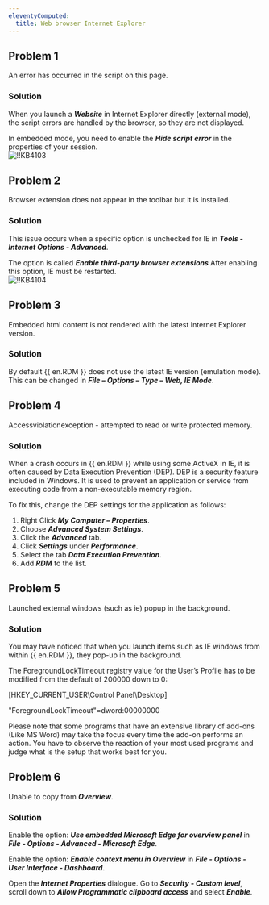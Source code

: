 ```yaml
---
eleventyComputed:
  title: Web browser Internet Explorer
---
```

## Problem 1
An error has occurred in the script on this page.
### Solution
When you launch a ***Website*** in Internet Explorer directly (external mode), the script errors are handled by the browser, so they are not displayed.  

In embedded mode, you need to enable the ***Hide script error*** in the properties of your session.  
![!!KB4103](https://webdevolutions.azureedge.net/docs/en/kb/KB4103.png)
## Problem 2
Browser extension does not appear in the toolbar but it is installed.
### Solution
This issue occurs when a specific option is unchecked for IE in ***Tools - Internet Options - Advanced***.  

The option is called ***Enable third-party browser extensions*** After enabling this option, IE must be restarted.  
![!!KB4104](https://webdevolutions.azureedge.net/docs/en/kb/KB4104.png)
## Problem 3
Embedded html content is not rendered with the latest Internet Explorer version.
### Solution
By default {{ en.RDM }} does not use the latest IE version (emulation mode). This can be changed in ***File – Options – Type – Web, IE Mode***.
## Problem 4
Accessviolationexception - attempted to read or write protected memory.
### Solution
When a crash occurs in {{ en.RDM }} while using some ActiveX in IE, it is often caused by Data Execution Prevention (DEP). DEP is a security feature included in Windows. It is used to prevent an application or service from executing code from a non-executable memory region.  

To fix this, change the DEP settings for the application as follows:  

1. Right Click ***My Computer – Properties***.
1. Choose ***Advanced System Settings***.
1. Click the ***Advanced*** tab.
1. Click ***Settings*** under ***Performance***.
1. Select the tab ***Data Execution Prevention***.
1. Add ***RDM*** to the list.
## Problem 5
Launched external windows (such as ie) popup in the background.
### Solution
You may have noticed that when you launch items such as IE windows from within {{ en.RDM }}, they pop-up in the background.  

The ForegroundLockTimeout registry value for the User’s Profile has to be modified from the default of 200000 down to 0:  

[HKEY_CURRENT_USER\Control Panel\Desktop]  

"ForegroundLockTimeout"=dword:00000000  

Please note that some programs that have an extensive library of add-ons (Like MS Word) may take the focus every time the add-on performs an action. You have to observe the reaction of your most used programs and judge what is the setup that works best for you.
## Problem 6
Unable to copy from ***Overview***.
### Solution
Enable the option: ***Use embedded Microsoft Edge for overview panel*** in ***File - Options - Advanced - Microsoft Edge***.  

Enable the option: ***Enable context menu in Overview*** in ***File - Options - User Interface - Dashboard***.  

Open the ***Internet Properties*** dialogue. Go to ***Security - Custom level***, scroll down to ***Allow Programmatic clipboard access*** and select ***Enable***.
